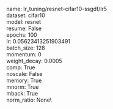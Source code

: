 name: lr_tuning/resnet-cifar10-ssgdf/lr5\
dataset: cifar10\
model: resnet\
resume: False\
epochs: 100\
lr: 0.05623413251903491\
batch_size: 128\
momentum: 0\
weight_decay: 0.0005\
comp: True\
noscale: False\
memory: True\
mnorm: True\
mback: True\
norm_ratio: None\
